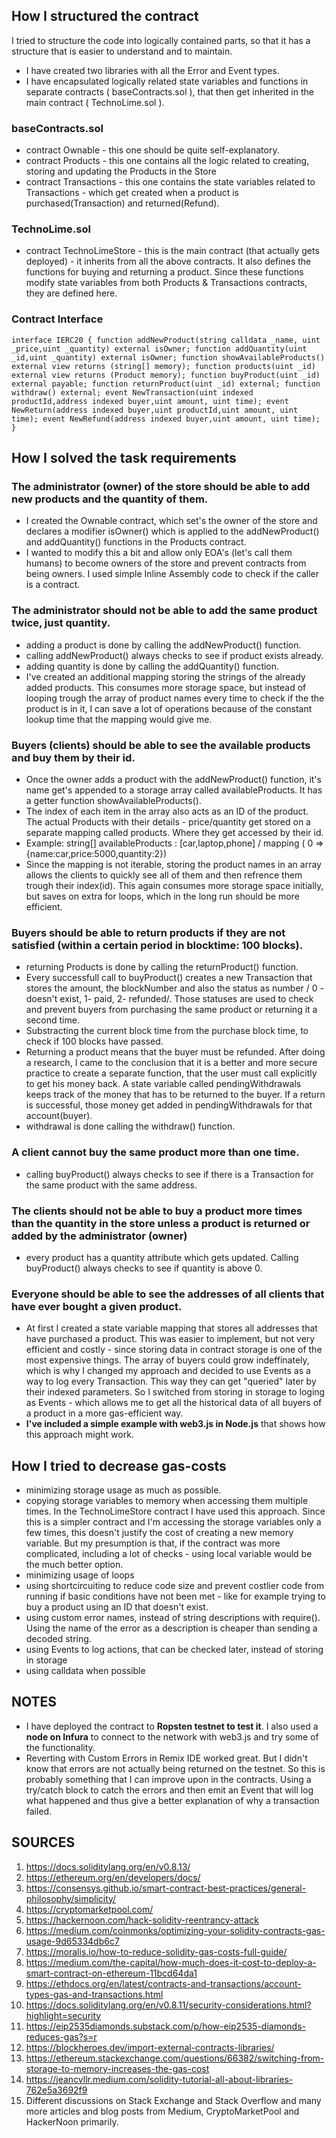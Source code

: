 

## How I structured the contract
I tried to structure the code into logically contained parts, so that it has a structure that is easier to understand and to maintain.
- I have created two libraries with all the Error and Event types.
- I have encapsulated logically related state variables and functions in separate contracts ( baseContracts.sol ), that then get inherited in the main contract ( TechnoLime.sol ).

### baseContracts.sol
 - contract Ownable - this one should be quite self-explanatory.
 - contract Products - this one contains all the logic related to creating, storing and updating the Products in the Store
 - contract Transactions - this one contains the state variables related to Transactions - which get created when a product is purchased(Transaction) and returned(Refund).
 
### TechnoLime.sol
 - contract TechnoLimeStore - this is the main contract (that actually gets deployed) - it inherits from all the above contracts. It also defines the functions for buying and returning a product. Since these functions modify state variables from both Products & Transactions contracts, they are defined here.

### Contract Interface

`interface IERC20 {
    function addNewProduct(string calldata _name, uint _price,uint _quantity) external isOwner;
    function addQuantity(uint _id,uint _quantity) external isOwner;
    function showAvailableProducts() external view returns (string[] memory);
    function products(uint _id) external view returns (Product memory);
    function buyProduct(uint _id) external payable;
    function returnProduct(uint _id) external;
    function withdraw() external;
    event NewTransaction(uint indexed productId,address indexed buyer,uint amount, uint time);
    event NewReturn(address indexed buyer,uint productId,uint amount, uint time);
    event NewRefund(address indexed buyer,uint amount, uint time);
}
`

## How I solved the task requirements

### The administrator (owner) of the store should be able to add new products and the quantity of them.
- I created the Ownable contract, which set's the owner of the store and declares a modifier isOwner() which is applied to the addNewProduct() and addQuantity() functions in the Products contract. 
- I wanted to modify this a bit and allow only EOA's (let's call them humans) to become owners of the store and prevent contracts from being owners. I used simple Inline Assembly code to check if the caller is a contract.

### The administrator should not be able to add the same product twice, just quantity.
- adding a product is done by calling the addNewProduct() function.
- calling addNewProduct() always checks to see if product exists already.
- adding quantity is done by calling the addQuantity() function.
- I've created an additional mapping storing the strings of the already added products. This consumes more storage space, but instead of looping trough the array of product names every time to check if the the product is in it, I can save a lot of operations because of the constant lookup time that the mapping would give me.

### Buyers (clients) should be able to see the available products and buy them by their id.
- Once the owner adds a product with the addNewProduct() function, it's name get's appended to a storage array called availableProducts. It has a getter function showAvailableProducts().
- The index of each item in the array also acts as an ID of the product. The actual Products with their details - price/quantity get stored on a separate mapping called products. Where they get accessed by their id.
- Example:   string[] availableProducts : [car,laptop,phone] / mapping ( 0 => {name:car,price:5000,quantity:2})
- Since the mapping is not iterable, storing the product names in an array allows the clients to quickly see all of them and then refrence them trough their index(id). This again consumes more storage space initially, but saves on extra for loops, which in the long run should be more efficient.

### Buyers should be able to return products if they are not satisfied (within a certain period in blocktime: 100 blocks).
- returning Products is done by calling the returnProduct() function.
- Every successfull call to  buyProduct() creates a new Transaction that stores the amount, the blockNumber and also the status as number / 0 - doesn't exist, 1- paid, 2- refunded/. Those statuses are used to check and prevent buyers from purchasing the same product or returning it a second time.
- Substracting the current block time from the purchase block time, to check if 100 blocks have passed.
- Returning a product means that the buyer must be refunded. After doing a research, I came to the conclusion that it is a better and more secure practice to create a separate function, that the user must call explicitly to get his money back. A state variable called pendingWithdrawals keeps track of the money that has to be returned to the buyer. If a return is successful, those money get added in pendingWithdrawals for that account(buyer).
- withdrawal is done calling the withdraw() function.

### A client cannot buy the same product more than one time.
- calling  buyProduct() always checks to see if there is a Transaction for the same product with the same address.

### The clients should not be able to buy a product more times than the quantity in the store unless a product is returned or added by the administrator (owner)
- every product has a quantity attribute which gets updated. Calling  buyProduct() always checks to see if quantity is above 0.

### Everyone should be able to see the addresses of all clients that have ever bought a given product.
- At first I created a state variable mapping that stores all addresses that have purchased a product. This was easier to implement, but not very efficient and costly - since storing data in contract storage is one of the most expensive things. The array of buyers could grow indeffinately, which is why I changed my approach and decided to use Events as a way to log every Transaction. This way they can get "queried" later by their indexed parameters. So I switched from storing in storage to loging as Events - which allows me to get all the historical data of all buyers of a product in a more gas-efficient way.
- **I've included a simple example with web3.js in Node.js** that shows how this approach might work.

## How I tried to decrease gas-costs
- minimizing storage usage as much as possible.
- copying storage variables to memory when accessing them multiple times. In the TechnoLimeStore contract I have used this approach. Since this is a simpler contract and I'm accessing the storage variables only a few times, this doesn't justify the cost of creating a new memory variable. But my presumption is that, if the contract was more complicated, including a lot of checks - using local variable would be the much better option.
- minimizing usage of loops
- using shortcircuiting to reduce code size and prevent costlier code from running if basic conditions have not been met - like for example trying to buy a product using an ID that doesn't exist. 
- using custom error names, instead of string descriptions with require(). Using the name of the error as a description is cheaper than sending a decoded string.
- using Events to log actions, that can be checked later, instead of storing in storage
- using calldata when possible

## NOTES
- I have deployed the contract to **Ropsten testnet to test it**. I also used a **node on Infura** to connect to the network with web3.js and try some of the functionality.
- Reverting with Custom Errors in Remix IDE worked great. But I didn't know that errors are not actually being returned on the testnet. So this is probably something that I can improve upon in the contracts. Using a try/catch block to catch the errors and then emit an Event that will log what happened and thus give a better explanation of why a transaction failed.

## SOURCES
1. https://docs.soliditylang.org/en/v0.8.13/
2. https://ethereum.org/en/developers/docs/
3. https://consensys.github.io/smart-contract-best-practices/general-philosophy/simplicity/
4. https://cryptomarketpool.com/
4. https://hackernoon.com/hack-solidity-reentrancy-attack
5. https://medium.com/coinmonks/optimizing-your-solidity-contracts-gas-usage-9d65334db6c7
6. https://moralis.io/how-to-reduce-solidity-gas-costs-full-guide/
7. https://medium.com/the-capital/how-much-does-it-cost-to-deploy-a-smart-contract-on-ethereum-11bcd64da1
8. https://ethdocs.org/en/latest/contracts-and-transactions/account-types-gas-and-transactions.html
9. https://docs.soliditylang.org/en/v0.8.11/security-considerations.html?highlight=security
10. https://eip2535diamonds.substack.com/p/how-eip2535-diamonds-reduces-gas?s=r
11. https://blockheroes.dev/import-external-contracts-libraries/
12. https://ethereum.stackexchange.com/questions/66382/switching-from-storage-to-memory-increases-the-gas-cost
13. https://jeancvllr.medium.com/solidity-tutorial-all-about-libraries-762e5a3692f9
14. Different discussions on Stack Exchange and Stack Overflow and many more articles and blog posts from Medium, CryptoMarketPool and HackerNoon primarily.